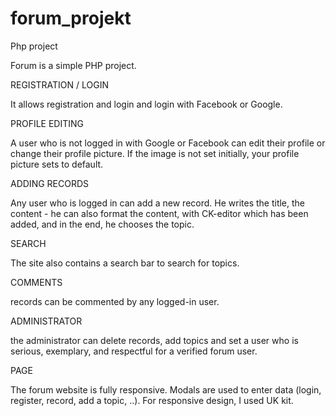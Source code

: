 # forum_projekt
 Php project
 
 Forum is a simple PHP project.

REGISTRATION / LOGIN


 It allows registration and login and login with Facebook or Google.

PROFILE EDITING


A user who is not logged in with Google or Facebook can edit their profile or change their profile picture. If the image is not set initially, your profile picture sets to default.

ADDING RECORDS


Any user who is logged in can add a new record. He writes the title, the content - he can also format the content, with  CK-editor which has been added, and in the end, he chooses the topic.

SEARCH


The site also contains a search bar to search for topics.

COMMENTS


 records can be commented by any logged-in user.

ADMINISTRATOR


the administrator can delete records, add topics and set a user who is serious, exemplary, and respectful for a verified forum user.

PAGE


The forum website is fully responsive. Modals are used to enter data (login, register, record, add a topic, ..). For responsive design, I used  UK kit.
